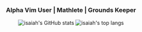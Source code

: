 <div align="center">
  <h3>Alpha Vim User | Mathlete | Grounds Keeper</h3>
</div>

<div align="center">

![isaiah's GitHub stats](https://github-readme-stats.vercel.app/api?username=isaiahpaget&count_private=true&hide_border=true&bg_color=0c1117&show_icons=true&theme=gruvbox) ![isaiah's top langs](https://github-readme-stats.vercel.app/api/top-langs/?username=isaiahpaget&langs_count=8&hide_border=true&bg_color=0c1117&theme=gruvbox&layout=compact)
 
</div>
